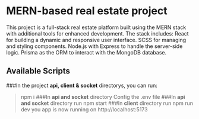 # MERN-based real estate project

This project is a full-stack real estate platform built using the MERN stack with additional tools for enhanced development. 
The stack includes:
React for building a dynamic and responsive user interface.
SCSS for managing and styling components.
Node.js with Express to handle the server-side logic.
Prisma as the ORM to interact with the MongoDB database.

## Available Scripts

###In the project **api, client & socket** directorys, you can run:
>npm i
###In **api and socket** directory
>Config the .env file
###In **api and socket** directory
>run npm start
###In **client** directory
>run npm run dev 
you app is now running on http://localhost:5173
